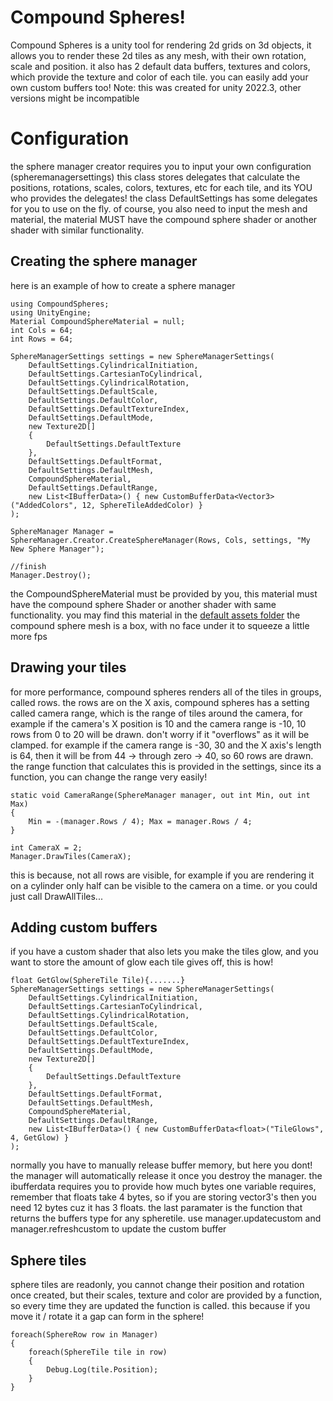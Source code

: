# Compound Spheres!

Compound Spheres is a unity tool for rendering 2d grids on 3d objects, it allows you to render these 2d tiles as any mesh, with their own rotation, scale and position. it also has 2 default data buffers, textures and colors, which provide the texture and color of each tile. you can easily add your own custom buffers too! 
Note: this was created for unity 2022.3, other versions might be incompatible

# Configuration
the sphere manager creator requires you to input your own configuration (spheremanagersettings) this class stores delegates that calculate the positions, rotations, scales, colors, textures, etc for each tile, and its YOU who provides the delegates! the class DefaultSettings has some delegates for you to use on the fly.
of course, you also need to input the mesh and material, the material MUST have the compound sphere shader or another shader with similar functionality.


## Creating the sphere manager

here is an example of how to create a sphere manager

    using CompoundSpheres;
    using UnityEngine;
    Material CompoundSphereMaterial = null;
    int Cols = 64;
    int Rows = 64;
    
    SphereManagerSettings settings = new SphereManagerSettings(
        DefaultSettings.CylindricalInitiation,
        DefaultSettings.CartesianToCylindrical,
        DefaultSettings.CylindricalRotation,
        DefaultSettings.DefaultScale,
        DefaultSettings.DefaultColor,
        DefaultSettings.DefaultTextureIndex,
        DefaultSettings.DefaultMode,
        new Texture2D[]
        {
            DefaultSettings.DefaultTexture
        },
        DefaultSettings.DefaultFormat,
        DefaultSettings.DefaultMesh,
        CompoundSphereMaterial,
        DefaultSettings.DefaultRange,
        new List<IBufferData>() { new CustomBufferData<Vector3>("AddedColors", 12, SphereTileAddedColor) }
    );
    
    SphereManager Manager = SphereManager.Creator.CreateSphereManager(Rows, Cols, settings, "My New Sphere Manager");
    
    //finish
    Manager.Destroy();
the CompoundSphereMaterial must be provided by you, this material must have the compound sphere Shader or another shader with same functionality. you may find this material in the [default assets folder](https://github.com/MelvinShwuaner/Compound-Spheres/tree/main/Default%20Assets)
the compound sphere mesh is a box, with no face under it to squeeze a little more fps
## Drawing your tiles
for more performance, compound spheres renders all of the tiles in groups, called rows. the rows are on the X axis,  compound spheres has a setting called camera range, which is the range of tiles around the camera, for example if the camera's X position is 10 and the camera range is -10, 10
rows from 0 to 20 will be drawn. don't worry if it "overflows" as it will be clamped. for example if the camera range is -30, 30 and the X axis's length is 64, then it will be from 44 -> through zero -> 40, so 60 rows are drawn.
the range function that calculates this is provided in the settings, since its a function, you can change the range very easily!

    static void CameraRange(SphereManager manager, out int Min, out int Max)
    {
        Min = -(manager.Rows / 4); Max = manager.Rows / 4;
    }
    
    int CameraX = 2;
    Manager.DrawTiles(CameraX);
this is because, not all rows are visible, for example if you are rendering it on a cylinder only half can be visible to the camera on a time.
or you could just call DrawAllTiles...
## Adding custom buffers
if you have a custom shader that also lets you make the tiles glow, and you want to store the amount of glow each tile gives off, this is how!

    float GetGlow(SphereTile Tile){.......}
    SphereManagerSettings settings = new SphereManagerSettings(
        DefaultSettings.CylindricalInitiation,
        DefaultSettings.CartesianToCylindrical,
        DefaultSettings.CylindricalRotation,
        DefaultSettings.DefaultScale,
        DefaultSettings.DefaultColor,
        DefaultSettings.DefaultTextureIndex,
        DefaultSettings.DefaultMode,
        new Texture2D[]
        {
            DefaultSettings.DefaultTexture
        },
        DefaultSettings.DefaultFormat,
        DefaultSettings.DefaultMesh,
        CompoundSphereMaterial,
        DefaultSettings.DefaultRange,
        new List<IBufferData>() { new CustomBufferData<float>("TileGlows", 4, GetGlow) }
    );
normally you have to manually release buffer memory, but here you dont! the manager will automatically release it once you destroy the manager.
the ibufferdata requires you to provide how much bytes one variable requires, remember that floats take 4 bytes, so if you are storing vector3's then you need 12 bytes cuz it has 3 floats.
the last paramater is the function that returns the buffers type for any spheretile. use manager.updatecustom and manager.refreshcustom to update the custom buffer

## Sphere tiles
sphere tiles are readonly, you cannot change their position and rotation once created, but their scales, texture and color are provided by a function, so every time they are updated the function is called. this because if you move it / rotate it a gap can form in the sphere!

    foreach(SphereRow row in Manager)
    {
        foreach(SphereTile tile in row)
        {
            Debug.Log(tile.Position);
        }
    }

